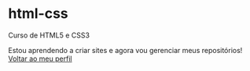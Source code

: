 # html-css
 Curso de HTML5 e CSS3

 Estou aprendendo a criar sites e agora vou gerenciar meus repositórios!
 <a href= "https://github.com/amorimsf" target=_blank>Voltar ao meu perfil
 
 
                     
